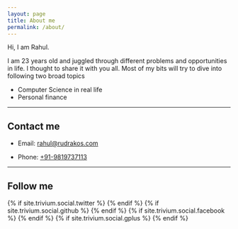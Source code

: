 ```yaml
---
layout: page
title: About me
permalink: /about/
---
```


Hi, I am Rahul.

I am 23 years old and juggled through different problems and opportunities in life. I thought to share it with you all. Most of my bits will try to dive into following two broad topics

  * Computer Science in real life
  * Personal finance

---

## Contact me

* Email: [rahul@rudrakos.com](mailto:rahul@rudrakos.com)

* Phone: [+91-9819737113](tel:+91-9819737113)

---

## Follow me
<div class="social-icon">
  {% if site.trivium.social.twitter %}
  <a id="twitter-ic" href="https://twitter.com/{{ site.trivium.social.twitter }}" target="_blank">
    <i class="fa fa-twitter fa-lg"></i>
  </a>
  {% endif %}
  {% if site.trivium.social.github %}
  <a id="git-ic" href="https://github.com/{{ site.trivium.social.github }}" target="_blank">
    <i class="fa fa-github-square fa-lg"></i>
  </a>
  {% endif %}
  {% if site.trivium.social.facebook %}
  <a id="fb-ic" href="https://facebook.com/{{ site.trivium.social.facebook }}" target="_blank">
    <i class="fa fa-facebook-square fa-lg"></i>
  </a>
  {% endif %}
  {% if site.trivium.social.gplus %}
  <a id="gplus-ic" href="https://plus.google.com/{{ site.trivium.social.gplus }}" target="_blank">
    <i class="fa fa-google-plus-square fa-lg"></i>
  </a>
  {% endif %}
</div>

